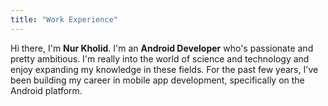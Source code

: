 ```yaml
---
title: "Work Experience"
---
```


Hi there, I'm **Nur Kholid**. I'm an **Android Developer** who's passionate and pretty ambitious. I'm really into the world of science and technology and enjoy expanding my knowledge in these fields. For the past few years, I've been building my career in mobile app development, specifically on the Android platform.
